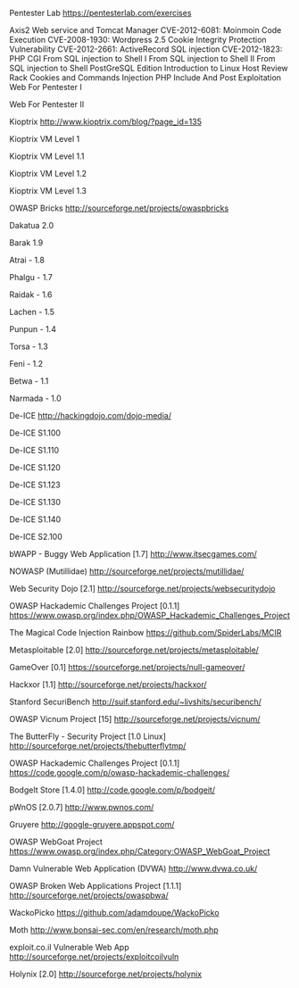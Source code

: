Pentester Lab https://pentesterlab.com/exercises

Axis2 Web service and Tomcat Manager
CVE-2012-6081: Moinmoin Code Execution
CVE-2008-1930: Wordpress 2.5 Cookie Integrity Protection Vulnerability
CVE-2012-2661: ActiveRecord SQL injection
CVE-2012-1823: PHP CGI
From SQL injection to Shell I
From SQL injection to Shell II
From SQL injection to Shell PostGreSQL Edition
Introduction to Linux Host Review
Rack Cookies and Commands Injection
PHP Include And Post Exploitation
Web For Pentester I

Web For Pentester II

Kioptrix http://www.kioptrix.com/blog/?page_id=135

Kioptrix VM Level 1

Kioptrix VM Level 1.1

Kioptrix VM Level 1.2

Kioptrix VM Level 1.3

OWASP Bricks http://sourceforge.net/projects/owaspbricks

Dakatua 2.0

Barak 1.9

Atrai - 1.8

Phalgu - 1.7

Raidak - 1.6

Lachen - 1.5

Punpun - 1.4

Torsa - 1.3

Feni - 1.2

Betwa - 1.1

Narmada - 1.0

De-ICE http://hackingdojo.com/dojo-media/

De-ICE S1.100

De-ICE S1.110

De-ICE S1.120

De-ICE S1.123

De-ICE S1.130

De-ICE S1.140

De-ICE S2.100

bWAPP - Buggy Web Application [1.7] http://www.itsecgames.com/

NOWASP (Mutillidae) http://sourceforge.net/projects/mutillidae/

Web Security Dojo [2.1] http://sourceforge.net/projects/websecuritydojo

OWASP Hackademic Challenges Project [0.1.1] https://www.owasp.org/index.php/OWASP_Hackademic_Challenges_Project

The Magical Code Injection Rainbow https://github.com/SpiderLabs/MCIR

Metasploitable [2.0] http://sourceforge.net/projects/metasploitable/

GameOver [0.1] https://sourceforge.net/projects/null-gameover/

Hackxor [1.1] http://sourceforge.net/projects/hackxor/

Stanford SecuriBench http://suif.stanford.edu/~livshits/securibench/

OWASP Vicnum Project [15] http://sourceforge.net/projects/vicnum/

The ButterFly - Security Project [1.0 Linux] http://sourceforge.net/projects/thebutterflytmp/

OWASP Hackademic Challenges Project [0.1.1] https://code.google.com/p/owasp-hackademic-challenges/

BodgeIt Store [1.4.0] http://code.google.com/p/bodgeit/

pWnOS [2.0.7] http://www.pwnos.com/

Gruyere http://google-gruyere.appspot.com/

OWASP WebGoat Project https://www.owasp.org/index.php/Category:OWASP_WebGoat_Project

Damn Vulnerable Web Application (DVWA) http://www.dvwa.co.uk/

OWASP Broken Web Applications Project [1.1.1] http://sourceforge.net/projects/owaspbwa/

WackoPicko https://github.com/adamdoupe/WackoPicko

Moth http://www.bonsai-sec.com/en/research/moth.php

exploit.co.il Vulnerable Web App http://sourceforge.net/projects/exploitcoilvuln

Holynix [2.0] http://sourceforge.net/projects/holynix

